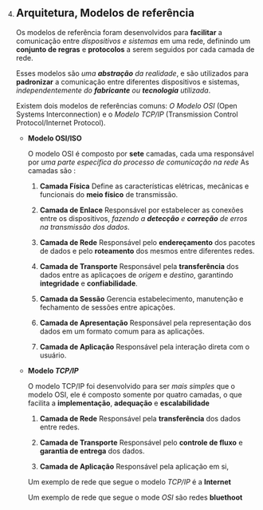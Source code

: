 4. ## **Arquitetura, Modelos de referência**

    Os modelos de referência foram desenvolvidos para **facilitar** a comunicação entre *dispositivos e sistemas* em uma rede, definindo um **conjunto de regras** e **protocolos** a serem seguidos por cada camada de rede.

    Esses modelos são *uma **abstração** da realidade*, e são utilizados para **padronizar** a comunicação entre diferentes dispositivos e sistemas, *independentemente do **fabricante** ou **tecnologia** utilizada*.

    Existem dois modelos de referências comuns: *O Modelo OSI* (Open Systems Interconnection) e o *Modelo TCP/IP* (Transmission Control Protocol/Internet Protocol).

    - **Modelo OSI/ISO**

        O modelo OSI é composto por **sete** camadas, cada uma responsável por *uma parte específica do processo de comunicação na rede*
        As camadas são :

        1. **Camada Física**
            Define as características elétricas, mecânicas e funcionais do **meio físico** de transmissão.

        2. **Camada de Enlace**
            Responsável por estabelecer as conexões entre os dispositivos, *fazendo a **detecção** e **correção** de erros na transmissão dos dados*.

        3. **Camada de Rede**
            Responsável pelo **endereçamento** dos pacotes de dados e pelo **roteamento** dos mesmos entre diferentes redes.

        4. **Camada de Transporte**
            Responsável pela **transferência** dos dados entre as aplicaçoes de *origem* e *destino*, garantindo **integridade** e **confiabilidade**.

        5. **Camada da Sessão**
            Gerencia estabelecimento, manutenção e fechamento de sessões entre apicações.

        6. **Camada de Apresentação**
            Responsável pela representação dos dados em um formato comum para as aplicações.

        7. **Camada de Aplicação**
            Responsável pela interação direta com o usuário.

    - **Modelo *TCP/IP***

        O modelo TCP/IP foi desenvolvido para ser *mais simples* que o modelo OSI, ele é composto somente por quatro camadas, o que facilita a **implementação**, **adequação** e **escalabilidade**

        1. **Camada de Rede**
            Responsável pela **transferência** dos dados entre redes.

        2. **Camada de Transporte**
            Responsável pelo **controle de fluxo** e **garantia de entrega** dos dados.

        3. **Camada de Aplicação**
            Responsável pela aplicação em si,

        Um exemplo de rede que segue o modelo *TCP/IP* é a **Internet**

        Um exemplo de rede que segue o mode *OSI* são redes **bluethoot**
